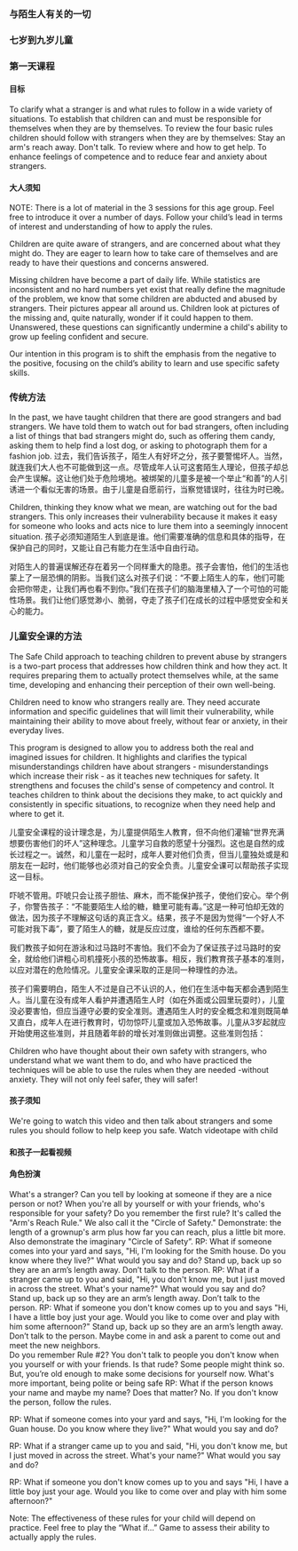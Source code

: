 ### 与陌生人有关的一切

### 七岁到九岁儿童

### 第一天课程

#### 目标

To clarify what a stranger is and what rules to follow in a wide variety of situations.
To establish that children can and must be responsible for themselves when they are by themselves.
To review the four basic rules children should follow with strangers when they are by themselves:
Stay an arm's reach away.
Don't talk.
To review where and how to get help.
To enhance feelings of competence and to reduce fear and anxiety about strangers.

#### 大人须知

NOTE:  There is a lot of material in the 3 sessions for this age group.  Feel free to introduce it over a number of days.  Follow your child’s lead in terms of interest and understanding of how to apply the rules.

Children are quite aware of strangers, and are concerned about what they might do. They are eager to learn how to take care of themselves and are ready to have their questions and concerns answered.

Missing children have become a part of daily life. While statistics are inconsistent and no hard numbers yet exist that really define the magnitude of the problem, we know that some children are abducted and abused by strangers. Their pictures appear all around us. Children look at pictures of the missing and, quite naturally, wonder if it could happen to them. Unanswered, these questions can significantly undermine a child's ability to grow up feeling confident and secure.

Our intention in this program is to shift the emphasis from the negative to the positive, focusing on the child’s ability to learn and use specific safety skills.

### 传统方法

In the past, we have taught children that there are good strangers and bad strangers.  We have told them to watch out for bad strangers, often including a list of things that bad strangers might do, such as offering them candy, asking them to help find a lost dog, or asking to photograph them for a fashion job.
过去，我们告诉孩子，陌生人有好坏之分，孩子要警惕坏人。当然，就连我们大人也不可能做到这一点。尽管成年人认可这套陌生人理论，但孩子却总会产生误解。这让他们处于危险境地。被绑架的儿童多是被一个举止“和善”的人引诱进一个看似无害的场景。由于儿童是自愿前行，当察觉错误时，往往为时已晚。

Children, thinking they know what we mean, are watching out for the bad strangers.  This only increases their vulnerability because it makes it easy for someone who looks and acts nice to lure them into a seemingly innocent situation.
孩子必须知道陌生人到底是谁。他们需要准确的信息和具体的指导，在保护自己的同时，又能让自己有能力在生活中自由行动。

对陌生人的普遍误解还存在着另一个同样重大的隐患。孩子会害怕，他们的生活也蒙上了一层恐惧的阴影。当我们这么对孩子们说：“不要上陌生人的车，他们可能会把你带走，让我们再也看不到你。”我们在孩子们的脑海里植入了一个可怕的可能性场景。我们让他们感觉渺小、脆弱，夺走了孩子们在成长的过程中感觉安全和关心的能力。

### 儿童安全课的方法

The Safe Child approach to teaching children to prevent abuse by strangers is a two-part process that addresses how children think and how they act.  It requires preparing them to actually protect themselves while, at the same time, developing and enhancing their perception of their own well-being.

Children need to know who strangers really are. They need accurate information and specific guidelines that will limit their vulnerability, while maintaining their ability to move about freely, without fear or anxiety, in their everyday lives.

This program is designed to allow you to address both the real and imagined issues for children. It highlights and clarifies the typical misunderstandings children have about strangers - misunderstandings which increase their risk - as it teaches new techniques for safety. It strengthens and focuses the child's sense of competency and control. It teaches children to think about the decisions they make, to act quickly and consistently in specific situations, to recognize when they need help and where to get it.

儿童安全课程的设计理念是，为儿童提供陌生人教育，但不向他们灌输“世界充满想要伤害他们的坏人”这种理念。儿童学习自救的愿望十分强烈。这也是自然的成长过程之一。诚然，和儿童在一起时，成年人要对他们负责，但当儿童独处或是和朋友在一起时，他们能够也必须对自己的安全负责。儿童安全课可以帮助孩子实现这一目标。

吓唬不管用。吓唬只会让孩子胆怯、麻木，而不能保护孩子，使他们安心。举个例子，你警告孩子：“不能要陌生人给的糖，糖里可能有毒。”这是一种可怕却无效的做法，因为孩子不理解这句话的真正含义。结果，孩子不是因为觉得“一个好人不可能对我下毒”，要了陌生人的糖，就是反应过度，谁给的任何东西都不要。

我们教孩子如何在游泳和过马路时不害怕。我们不会为了保证孩子过马路时的安全，就给他们讲粗心司机撞死小孩的恐怖故事。相反，我们教育孩子基本的准则，以应对潜在的危险情况。儿童安全课采取的正是同一种理性的办法。

孩子们需要明白，陌生人不过是自己不认识的人，他们在生活中每天都会遇到陌生人。当儿童在没有成年人看护并遭遇陌生人时（如在外面或公园里玩耍时），儿童没必要害怕，但应当遵守必要的安全准则。遭遇陌生人时的安全概念和准则既简单又直白，成年人在进行教育时，切勿惊吓儿童或加入恐怖故事。儿童从3岁起就应开始使用这些准则，并且随着年龄的增长对准则做出调整。这些准则包括：

Children who have thought about their own safety with strangers, who understand what we want them to do, and who have practiced the techniques will be able to use the rules when they are needed -without anxiety. They will not only feel safer, they will safer!

#### 孩子须知

We're going to watch this video and then talk about strangers and some rules you should follow to help keep you safe.
Watch videotape with child

#### 和孩子一起看视频

#### 角色扮演

What's a stranger?
Can you tell by looking at someone if they are a nice person or not?
When you're all by yourself or with your friends, who's responsible for your safety?
Do you remember the first rule?
It's called the "Arm's Reach Rule." We also call it the "Circle of Safety."
Demonstrate: the length of a grownup's arm plus how far you can reach, plus a little bit more. Also demonstrate the imaginary "Circle of Safety”.
RP:   What if someone comes into your yard and says, "Hi, I'm looking for the Smith house. Do you know where they live?" What would you say and do?
Stand up, back up so they are an arm’s length away.  Don’t talk to the person. 
RP:  What if a stranger came up to you and said, "Hi, you don't know me, but I just moved in across the street. What's your name?" What would you say and do?
Stand up, back up so they are an arm’s length away.  Don’t talk to the person. 
RP:  What if someone you don't know comes up to you and says "Hi, I have a little boy just your age. Would you like to come over and play with him some afternoon?"
Stand up, back up so they are an arm’s length away.  Don’t talk to the person.  Maybe come in and ask a parent to come out and meet the new neighbors.  
Do you remember Rule #2?
You don't talk to people you don't know when you yourself or with your friends.
Is that rude? Some people might think so. But, you’re old enough to make some decisions for yourself now.
What's more important, being polite or being safe
RP:  What if the person knows your name and maybe my name?  Does that matter?
No.  If you don't know the person, follow the rules.

RP:   What if someone comes into your yard and says, "Hi, I'm looking for the Guan house. Do you know where they live?" What would you say and do?

RP:  What if a stranger came up to you and said, "Hi, you don't know me, but I just moved in across the street. What's your name?" What would you say and do?

RP:  What if someone you don't know comes up to you and says "Hi, I have a little boy just your age. Would you like to come over and play with him some afternoon?"


Note:  The effectiveness of these rules for your child will depend on practice.  Feel free to play the “What if…” Game to assess their ability to actually apply the rules.  